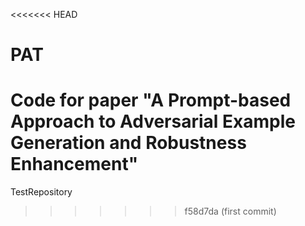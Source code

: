 <<<<<<< HEAD
# PAT
Code for paper "A Prompt-based Approach to Adversarial Example Generation and Robustness Enhancement"
=======
TestRepository
>>>>>>> f58d7da (first commit)
